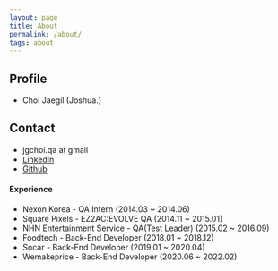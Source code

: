 ```yaml
---
layout: page
title: About
permalink: /about/
tags: about
---
```


## Profile

*   Choi Jaegil (Joshua.)

## Contact
*   jgchoi.qa at gmail
*   [LinkedIn](https://www.linkedin.com/in/jaegil-choi-b1049817a/)
*   [Github](https://github.com/joshua-qa)

#### Experience

*   Nexon Korea - QA Intern (2014.03 ~ 2014.06)
*   Square Pixels - EZ2AC:EVOLVE QA (2014.11 ~ 2015.01)
*   NHN Entertainment Service - QA(Test Leader) (2015.02 ~ 2016.09)
*   Foodtech - Back-End Developer (2018.01 ~ 2018.12)
*   Socar - Back-End Developer (2019.01 ~ 2020.04)
*   Wemakeprice - Back-End Developer (2020.06 ~ 2022.02)
